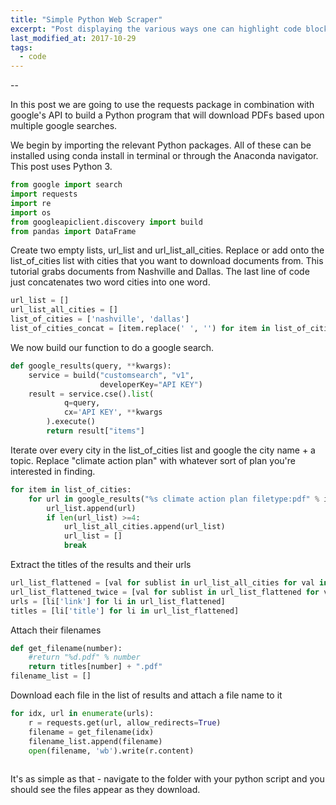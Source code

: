 ```yaml
---
title: "Simple Python Web Scraper"
excerpt: "Post displaying the various ways one can highlight code blocks with Jekyll. Some options include standard Markdown, GitHub Flavored Markdown, and Jekyll's `{% highlight %}` tag."
last_modified_at: 2017-10-29
tags: 
  - code
---
```

--

In this post we are going to use the requests package in combination with google's API to build a Python program that will download PDFs based upon multiple google searches.

We begin by importing the relevant Python packages. All of these can be installed using conda install in terminal or through the Anaconda navigator. This post uses Python 3.

``` python
from google import search
import requests
import re
import os
from googleapiclient.discovery import build
from pandas import DataFrame
```

Create two empty lists, url_list and url_list_all_cities.
Replace or add onto the list_of_cities list with cities that you want to download documents from.
This tutorial grabs documents from Nashville and Dallas.
The last line of code just concatenates two word cities into one word.

``` python
url_list = []
url_list_all_cities = []
list_of_cities = ['nashville', 'dallas']
list_of_cities_concat = [item.replace(' ', '') for item in list_of_cities]
```

We now build our function to do a google search.

``` python
def google_results(query, **kwargs):
    service = build("customsearch", "v1",
                    developerKey="API KEY")
    result = service.cse().list(
            q=query,
            cx='API KEY', **kwargs
        ).execute()
        return result["items"]
```

Iterate over every city in the list_of_cities list and google the city name + a topic.
Replace "climate action plan" with whatever sort of plan you're interested in finding.

``` python
for item in list_of_cities:
    for url in google_results("%s climate action plan filetype:pdf" % item):
        url_list.append(url)
        if len(url_list) >=4:
            url_list_all_cities.append(url_list)
            url_list = []
            break
```

Extract the titles of the results and their urls
``` python
url_list_flattened = [val for sublist in url_list_all_cities for val in sublist]
url_list_flattened_twice = [val for sublist in url_list_flattened for val in sublist]
urls = [li['link'] for li in url_list_flattened]
titles = [li['title'] for li in url_list_flattened]

```

Attach their filenames
``` python
def get_filename(number):
    #return "%d.pdf" % number
    return titles[number] + ".pdf"
filename_list = []

```

Download each file in the list of results and attach a file name to it
``` python
for idx, url in enumerate(urls):
    r = requests.get(url, allow_redirects=True)
    filename = get_filename(idx)
    filename_list.append(filename)
    open(filename, 'wb').write(r.content)
    
```

It's as simple as that - navigate to the folder with your python script and you should see the files appear as they download.

